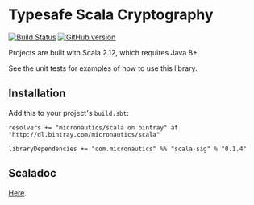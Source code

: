 # Typesafe Scala Cryptography

[![Build Status](https://travis-ci.org/mslinn/scala-sig.svg?branch=master)](https://travis-ci.org/mslinn/scala-sig)
[![GitHub version](https://badge.fury.io/gh/mslinn%2Fscala-sig.svg)](https://badge.fury.io/gh/mslinn%2Fscala-sig)

Projects are built with Scala 2.12, which requires Java 8+.

See the unit tests for examples of how to use this library.

## Installation
Add this to your project's `build.sbt`:

    resolvers += "micronautics/scala on bintray" at "http://dl.bintray.com/micronautics/scala"

    libraryDependencies += "com.micronautics" %% "scala-sig" % "0.1.4"
    
## Scaladoc
[Here](http://blog.mslinn.com/scala-sig/latest/api/com/micronautics/sig/index.html).
